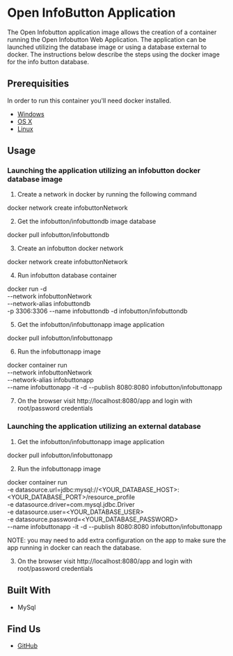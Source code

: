 # Open InfoButton Application

The Open Infobutton application image allows the creation of a container running the Open Infobutton Web Application.
The application can be launched utilizing the database image or using a database external to docker. The instructions below
describe the steps using the docker image for the info button database.  

## Prerequisities

In order to run this container you'll need docker installed.

* [Windows](https://docs.docker.com/windows/started)
* [OS X](https://docs.docker.com/mac/started/)
* [Linux](https://docs.docker.com/linux/started/)

## Usage

### Launching the application utilizing an infobutton docker database image
1. Create a network in docker by running the following command 
   
docker network create infobuttonNetwork
   
2. Get the infobutton/infobuttondb image database

docker pull infobutton/infobuttondb

3. Create an infobutton docker network

docker network create infobuttonNetwork

4. Run infobutton database container

docker run -d \
--network infobuttonNetwork \
--network-alias infobuttondb \
-p 3306:3306 --name infobuttondb -d infobutton/infobuttondb

5. Get the infobutton/infobuttonapp image application

docker pull infobutton/infobuttonapp

6. Run the infobuttonapp image

docker container run \
--network infobuttonNetwork \
--network-alias infobuttonapp \
--name infobuttonapp -it -d --publish 8080:8080 infobutton/infobuttonapp

7. On the browser visit http://localhost:8080/app and login with root/password credentials

### Launching the application utilizing an external database 

1. Get the infobutton/infobuttonapp image application

docker pull infobutton/infobuttonapp

2. Run the infobuttonapp image

docker container run \
-e datasource.url=jdbc:mysql://<YOUR_DATABASE_HOST>:<YOUR_DATABASE_PORT>/resource_profile \
-e datasource.driver=com.mysql.jdbc.Driver \
-e datasource.user=<YOUR_DATABASE_USER> \
-e datasource.password=<YOUR_DATABASE_PASSWORD> \
--name infobuttonapp -it -d --publish 8080:8080 infobutton/infobuttonapp

NOTE: you may need to add extra configuration on the app to make sure the app running in docker can 
reach the database. 

3. On the browser visit http://localhost:8080/app and login with root/password credentials



## Built With

* MySql

## Find Us

* [GitHub](https://github.com/logicahealth/InfoButtons)
